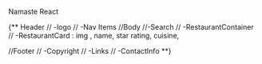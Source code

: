 Namaste React

{**
 Header
// -logo
// -Nav Items
//Body
//-Search
//  -RestaurantContainer
//  -RestaurantCard : img , name, star rating, cuisine,

//Footer
// -Copyright
// -Links
// -ContactInfo
**}
